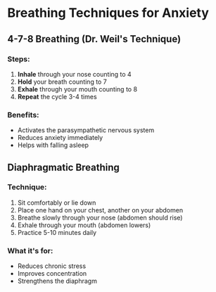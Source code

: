 # Breathing Techniques for Anxiety

## 4-7-8 Breathing (Dr. Weil's Technique)

### Steps:
1. **Inhale** through your nose counting to 4
2. **Hold** your breath counting to 7
3. **Exhale** through your mouth counting to 8
4. **Repeat** the cycle 3-4 times

### Benefits:
- Activates the parasympathetic nervous system
- Reduces anxiety immediately
- Helps with falling asleep

## Diaphragmatic Breathing

### Technique:
1. Sit comfortably or lie down
2. Place one hand on your chest, another on your abdomen
3. Breathe slowly through your nose (abdomen should rise)
4. Exhale through your mouth (abdomen lowers)
5. Practice 5-10 minutes daily

### What it's for:
- Reduces chronic stress
- Improves concentration
- Strengthens the diaphragm